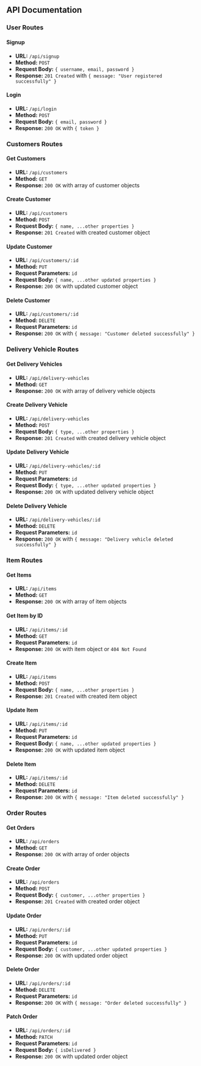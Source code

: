 ## API Documentation

### User Routes

#### Signup
- **URL:** `/api/signup`
- **Method:** `POST`
- **Request Body:** `{ username, email, password }`
- **Response:** `201 Created` with `{ message: "User registered successfully" }`

#### Login
- **URL:** `/api/login`
- **Method:** `POST`
- **Request Body:** `{ email, password }`
- **Response:** `200 OK` with `{ token }`

### Customers Routes

#### Get Customers
- **URL:** `/api/customers`
- **Method:** `GET`
- **Response:** `200 OK` with array of customer objects

#### Create Customer
- **URL:** `/api/customers`
- **Method:** `POST`
- **Request Body:** `{ name, ...other properties }`
- **Response:** `201 Created` with created customer object

#### Update Customer
- **URL:** `/api/customers/:id`
- **Method:** `PUT`
- **Request Parameters:** `id`
- **Request Body:** `{ name, ...other updated properties }`
- **Response:** `200 OK` with updated customer object

#### Delete Customer
- **URL:** `/api/customers/:id`
- **Method:** `DELETE`
- **Request Parameters:** `id`
- **Response:** `200 OK` with `{ message: "Customer deleted successfully" }`

### Delivery Vehicle Routes

#### Get Delivery Vehicles
- **URL:** `/api/delivery-vehicles`
- **Method:** `GET`
- **Response:** `200 OK` with array of delivery vehicle objects

#### Create Delivery Vehicle
- **URL:** `/api/delivery-vehicles`
- **Method:** `POST`
- **Request Body:** `{ type, ...other properties }`
- **Response:** `201 Created` with created delivery vehicle object

#### Update Delivery Vehicle
- **URL:** `/api/delivery-vehicles/:id`
- **Method:** `PUT`
- **Request Parameters:** `id`
- **Request Body:** `{ type, ...other updated properties }`
- **Response:** `200 OK` with updated delivery vehicle object

#### Delete Delivery Vehicle
- **URL:** `/api/delivery-vehicles/:id`
- **Method:** `DELETE`
- **Request Parameters:** `id`
- **Response:** `200 OK` with `{ message: "Delivery vehicle deleted successfully" }`

### Item Routes

#### Get Items
- **URL:** `/api/items`
- **Method:** `GET`
- **Response:** `200 OK` with array of item objects

#### Get Item by ID
- **URL:** `/api/items/:id`
- **Method:** `GET`
- **Request Parameters:** `id`
- **Response:** `200 OK` with item object or `404 Not Found`

#### Create Item
- **URL:** `/api/items`
- **Method:** `POST`
- **Request Body:** `{ name, ...other properties }`
- **Response:** `201 Created` with created item object

#### Update Item
- **URL:** `/api/items/:id`
- **Method:** `PUT`
- **Request Parameters:** `id`
- **Request Body:** `{ name, ...other updated properties }`
- **Response:** `200 OK` with updated item object

#### Delete Item
- **URL:** `/api/items/:id`
- **Method:** `DELETE`
- **Request Parameters:** `id`
- **Response:** `200 OK` with `{ message: "Item deleted successfully" }`

### Order Routes

#### Get Orders
- **URL:** `/api/orders`
- **Method:** `GET`
- **Response:** `200 OK` with array of order objects

#### Create Order
- **URL:** `/api/orders`
- **Method:** `POST`
- **Request Body:** `{ customer, ...other properties }`
- **Response:** `201 Created` with created order object

#### Update Order
- **URL:** `/api/orders/:id`
- **Method:** `PUT`
- **Request Parameters:** `id`
- **Request Body:** `{ customer, ...other updated properties }`
- **Response:** `200 OK` with updated order object

#### Delete Order
- **URL:** `/api/orders/:id`
- **Method:** `DELETE`
- **Request Parameters:** `id`
- **Response:** `200 OK` with `{ message: "Order deleted successfully" }`

#### Patch Order
- **URL:** `/api/orders/:id`
- **Method:** `PATCH`
- **Request Parameters:** `id`
- **Request Body:** `{ isDelivered }`
- **Response:** `200 OK` with updated order object
